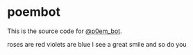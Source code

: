 # poembot

This is the source code for [@p0em_bot](https://www.twitter.com/p0em_bot).

roses are red
violets are blue
I see a great smile 
and so do you
